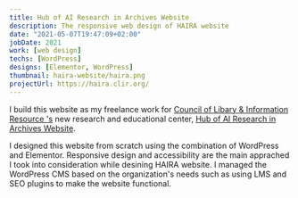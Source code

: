 ```yaml
---
title: Hub of AI Research in Archives Website
description: The responsive web design of HAIRA website
date: "2021-05-07T19:47:09+02:00"
jobDate: 2021
work: [web design]
techs: [WordPress]
designs: [Elementor, WordPress]
thumbnail: haira-website/haira.png
projectUrl: https://haira.clir.org/
---
```


I build this website as my freelance work for [Council of Libary & Information Resource 's](https://www.clir.org/) new research and educational center, [Hub of AI Research in Archives Website](https://haira.clir.org/).

I designed this website from scratch using the combination of WordPress and Elementor. Responsive design and accessibility are the main apprached I took into consideration while desining HAIRA website. I managed the WordPress CMS based on the organization's needs such as using LMS and SEO plugins to make the website functional. 
